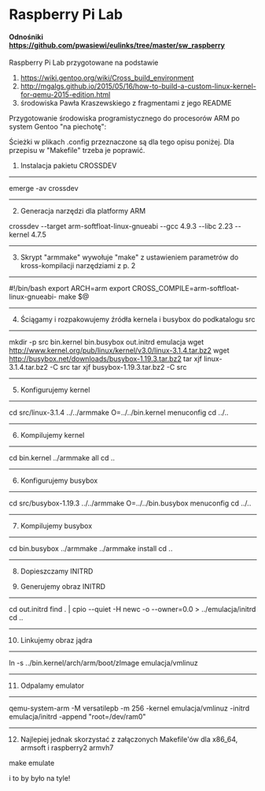 # Raspberry Pi Lab 

#### Odnośniki https://github.com/pwasiewi/eulinks/tree/master/sw_raspberry

Raspberry Pi Lab przygotowane na podstawie 
1) https://wiki.gentoo.org/wiki/Cross_build_environment
2) http://mgalgs.github.io/2015/05/16/how-to-build-a-custom-linux-kernel-for-qemu-2015-edition.html
3) środowiska Pawła Kraszewskiego z fragmentami z jego README

Przygotowanie środowiska programistycznego do procesorów ARM po system Gentoo
"na piechotę":

Ścieżki w plikach .config przeznaczone są dla tego opisu poniżej. Dla przepisu
w "Makefile" trzeba je poprawić.

1. Instalacja pakietu CROSSDEV

----------------------------------------------------------------------------

emerge -av crossdev

----------------------------------------------------------------------------

2. Generacja narzędzi dla platformy ARM

crossdev --target arm-softfloat-linux-gnueabi --gcc 4.9.3 --libc 2.23 --kernel 4.7.5

----------------------------------------------------------------------------

3. Skrypt "armmake" wywołuje "make" z ustawieniem parametrów do kross-kompilacji
   narzędziami z p. 2

----------------------------------------------------------------------------

#!/bin/bash
export ARCH=arm
export CROSS_COMPILE=arm-softfloat-linux-gnueabi-
make $@

----------------------------------------------------------------------------

4. Ściągamy i rozpakowujemy źródła kernela i busybox do podkatalogu src

----------------------------------------------------------------------------

mkdir -p src bin.kernel bin.busybox out.initrd emulacja
wget http://www.kernel.org/pub/linux/kernel/v3.0/linux-3.1.4.tar.bz2
wget http://busybox.net/downloads/busybox-1.19.3.tar.bz2
tar xjf linux-3.1.4.tar.bz2 -C src
tar xjf busybox-1.19.3.tar.bz2 -C src

----------------------------------------------------------------------------

5. Konfigurujemy kernel

----------------------------------------------------------------------------

cd src/linux-3.1.4
../../armmake O=../../bin.kernel menuconfig
cd ../..

----------------------------------------------------------------------------

6. Kompilujemy kernel

----------------------------------------------------------------------------

cd bin.kernel
../armmake all
cd ..

----------------------------------------------------------------------------

6. Konfigurujemy busybox

----------------------------------------------------------------------------

cd src/busybox-1.19.3
../../armmake O=../../bin.busybox menuconfig
cd ../..

----------------------------------------------------------------------------

7. Kompilujemy busybox

----------------------------------------------------------------------------

cd bin.busybox
../armmake
../armmake install
cd ..

----------------------------------------------------------------------------

8. Dopieszczamy INITRD

9. Generujemy obraz INITRD

----------------------------------------------------------------------------

cd out.initrd
find . | cpio --quiet -H newc -o --owner=0.0 > ../emulacja/initrd
cd ..

----------------------------------------------------------------------------

10. Linkujemy obraz jądra

----------------------------------------------------------------------------

ln -s ../bin.kernel/arch/arm/boot/zImage emulacja/vmlinuz

----------------------------------------------------------------------------

11. Odpalamy emulator

----------------------------------------------------------------------------

qemu-system-arm -M versatilepb -m 256 -kernel emulacja/vmlinuz -initrd emulacja/initrd -append "root=/dev/ram0"

----------------------------------------------------------------------------

12. Najlepiej jednak skorzystać z załączonych Makefile'ów dla x86_64, armsoft i raspberry2 armvh7

make emulate

i to by było na tyle!
